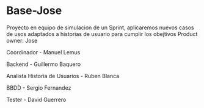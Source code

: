 # Base-Jose
Proyecto en equipo de simulacion de un Sprint, aplicaremos nuevos casos de usos adaptados a historias de usuario para cumplir los obejtivos 
Product owner: Jose


Coordinador - Manuel Lemus

Backend - Guillermo Baquero

Analista Historia de Usuarios - Ruben Blanca

BBDD - Sergio Fernandez

Tester - David Guerrero

